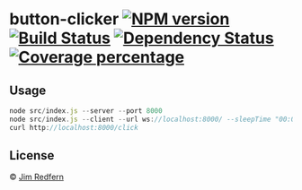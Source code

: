 # button-clicker [![NPM version][npm-image]][npm-url] [![Build Status][travis-image]][travis-url] [![Dependency Status][daviddm-image]][daviddm-url] [![Coverage percentage][coveralls-image]][coveralls-url]
> 

## Usage

```js
node src/index.js --server --port 8000
node src/index.js --client --url ws://localhost:8000/ --sleepTime "00:00"
curl http://localhost:8000/click
```
## License

 © [Jim Redfern]()


[npm-image]: https://badge.fury.io/js/button-clicker.svg
[npm-url]: https://npmjs.org/package/button-clicker
[travis-image]: https://travis-ci.com/jmredfern/button-clicker.svg?branch=master
[travis-url]: https://travis-ci.com/jmredfern/button-clicker
[daviddm-image]: https://david-dm.org/jmredfern/button-clicker.svg?theme=shields.io
[daviddm-url]: https://david-dm.org/jmredfern/button-clicker
[coveralls-image]: https://coveralls.io/repos/jmredfern/button-clicker/badge.svg
[coveralls-url]: https://coveralls.io/r/jmredfern/button-clicker
